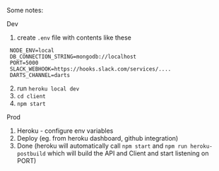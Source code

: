 Some notes:

Dev

1.  create `.env` file with contents like these

```
 NODE_ENV=local
 DB_CONNECTION_STRING=mongodb://localhost  
 PORT=5000
 SLACK_WEBHOOK=https://hooks.slack.com/services/....
 DARTS_CHANNEL=darts
```

2.  run `heroku local dev`
3.  `cd client`
4.  `npm start`

Prod

1.  Heroku - configure env variables
2.  Deploy (eg. from heroku dashboard, github integration)
3.  Done (heroku will automatically call `npm start` and `npm run heroku-postbuild` which will build the API and Client and start listening on PORT)
